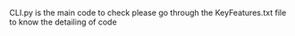 CLI.py is the main code to check
please go through the KeyFeatures.txt file to know the detailing of code
